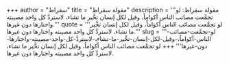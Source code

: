 +++
author = "سقراط"
title = "مقولة سقراط"
description = '''مقولة سقراط: لو تجمَّعت مصائب الناس أكواماً، وقيل لكل إنسان تخَّير ما تشاء، لاستردَّ كل واحد مصيبته واختارها دون غيرها.'''
quote = '''لو تجمَّعت مصائب الناس أكواماً، وقيل لكل إنسان تخَّير ما تشاء، لاستردَّ كل واحد مصيبته واختارها دون غيرها.'''
slug = '''لو-تجمَّعت-مصائب-الناس-أكواماً،-وقيل-لكل-إنسان-تخَّير-ما-تشاء،-لاستردَّ-كل-واحد-مصيبته-واختارها-دون-غيرها'''
+++
لو تجمَّعت مصائب الناس أكواماً، وقيل لكل إنسان تخَّير ما تشاء، لاستردَّ كل واحد مصيبته واختارها دون غيرها.
